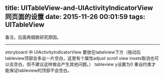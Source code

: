 title: UITableView-and-UIActivityIndicatorView 同页面的设置
date: 2015-11-26 00:01:59
tags: UITableView 
---

备注，后面再细致研究原因。

---


storyboard 中 UIActivityIndicatorView 要放在tabelview下方（拖动后tableview顶部会多出一片空白，这里有个属性adjust scroll view insets取消也可以去空白，但不建议这样做会产生其他问题。）
tableview y设置为0 重设约束才能保证tableview的顶部不会空白。
